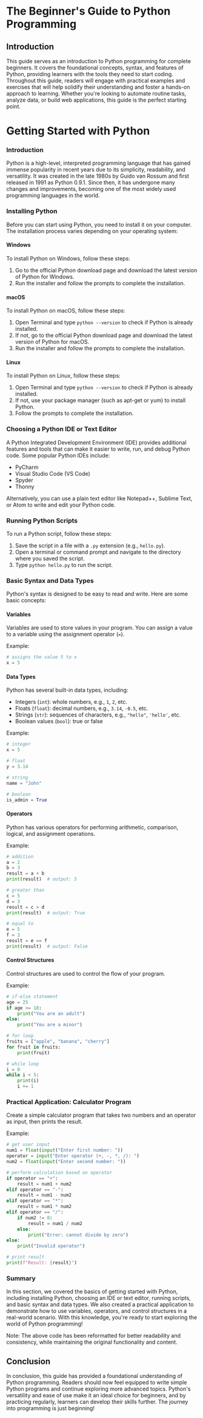 # The Beginner's Guide to Python Programming

## Introduction

This guide serves as an introduction to Python programming for complete beginners. It covers the foundational concepts, syntax, and features of Python, providing learners with the tools they need to start coding. Throughout this guide, readers will engage with practical examples and exercises that will help solidify their understanding and foster a hands-on approach to learning. Whether you're looking to automate routine tasks, analyze data, or build web applications, this guide is the perfect starting point.



Getting Started with Python
==========================

### Introduction

Python is a high-level, interpreted programming language that has gained immense popularity in recent years due to its simplicity, readability, and versatility. It was created in the late 1980s by Guido van Rossum and first released in 1991 as Python 0.9.1. Since then, it has undergone many changes and improvements, becoming one of the most widely used programming languages in the world.

### Installing Python

Before you can start using Python, you need to install it on your computer. The installation process varies depending on your operating system:

#### Windows

To install Python on Windows, follow these steps:

1. Go to the official Python download page and download the latest version of Python for Windows.
2. Run the installer and follow the prompts to complete the installation.

#### macOS

To install Python on macOS, follow these steps:

1. Open Terminal and type `python --version` to check if Python is already installed.
2. If not, go to the official Python download page and download the latest version of Python for macOS.
3. Run the installer and follow the prompts to complete the installation.

#### Linux

To install Python on Linux, follow these steps:

1. Open Terminal and type `python --version` to check if Python is already installed.
2. If not, use your package manager (such as apt-get or yum) to install Python.
3. Follow the prompts to complete the installation.

### Choosing a Python IDE or Text Editor

A Python Integrated Development Environment (IDE) provides additional features and tools that can make it easier to write, run, and debug Python code. Some popular Python IDEs include:

* PyCharm
* Visual Studio Code (VS Code)
* Spyder
* Thonny

Alternatively, you can use a plain text editor like Notepad++, Sublime Text, or Atom to write and edit your Python code.

### Running Python Scripts

To run a Python script, follow these steps:

1. Save the script in a file with a `.py` extension (e.g., `hello.py`).
2. Open a terminal or command prompt and navigate to the directory where you saved the script.
3. Type `python hello.py` to run the script.

### Basic Syntax and Data Types

Python's syntax is designed to be easy to read and write. Here are some basic concepts:

#### Variables

Variables are used to store values in your program. You can assign a value to a variable using the assignment operator (`=`).

Example:
```python
# assigns the value 5 to x
x = 5
```

#### Data Types

Python has several built-in data types, including:

* Integers (`int`): whole numbers, e.g., `1`, `2`, etc.
* Floats (`float`): decimal numbers, e.g., `3.14`, `-0.5`, etc.
* Strings (`str`): sequences of characters, e.g., `"hello"`, `'hello'`, etc.
* Boolean values (`bool`): true or false

Example:
```python
# integer
x = 5

# float
y = 3.14

# string
name = "John"

# boolean
is_admin = True
```

#### Operators

Python has various operators for performing arithmetic, comparison, logical, and assignment operations.

Example:
```python
# addition
a = 2
b = 3
result = a + b
print(result)  # output: 5

# greater than
c = 5
d = 3
result = c > d
print(result)  # output: True

# equal to
e = 5
f = 3
result = e == f
print(result)  # output: False
```

#### Control Structures

Control structures are used to control the flow of your program.

Example:
```python
# if-else statement
age = 25
if age >= 18:
    print("You are an adult")
else:
    print("You are a minor")

# for loop
fruits = ["apple", "banana", "cherry"]
for fruit in fruits:
    print(fruit)

# while loop
i = 0
while i < 5:
    print(i)
    i += 1
```

### Practical Application: Calculator Program

Create a simple calculator program that takes two numbers and an operator as input, then prints the result.

Example:
```python
# get user input
num1 = float(input("Enter first number: "))
operator = input("Enter operator (+, -, *, /): ")
num2 = float(input("Enter second number: "))

# perform calculation based on operator
if operator == "+":
    result = num1 + num2
elif operator == "-":
    result = num1 - num2
elif operator == "*":
    result = num1 * num2
elif operator == "/":
    if num2 != 0:
        result = num1 / num2
    else:
        print("Error: cannot divide by zero")
else:
    print("Invalid operator")

# print result
print(f"Result: {result}")
```

### Summary

In this section, we covered the basics of getting started with Python, including installing Python, choosing an IDE or text editor, running scripts, and basic syntax and data types. We also created a practical application to demonstrate how to use variables, operators, and control structures in a real-world scenario. With this knowledge, you're ready to start exploring the world of Python programming!

Note: The above code has been reformatted for better readability and consistency, while maintaining the original functionality and content.

## Conclusion

In conclusion, this guide has provided a foundational understanding of Python programming. Readers should now feel equipped to write simple Python programs and continue exploring more advanced topics. Python's versatility and ease of use make it an ideal choice for beginners, and by practicing regularly, learners can develop their skills further. The journey into programming is just beginning!

